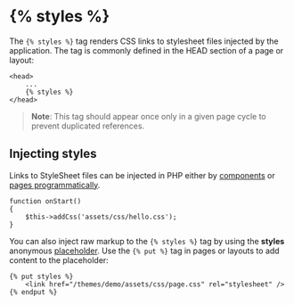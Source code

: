 # {% styles %}

The `{% styles %}` tag renders CSS links to stylesheet files injected by the application. The tag is commonly defined in the HEAD section of a page or layout:

    <head>
        ...
        {% styles %}
    </head>

> **Note**: This tag should appear once only in a given page cycle to prevent duplicated references.

## Injecting styles

Links to StyleSheet files can be injected in PHP either by [components](../plugin/components#injecting-page-assets-with-components) or [pages programmatically](../cms/pages#injecting-page-assets-programmatically).

    function onStart()
    {
        $this->addCss('assets/css/hello.css');
    }

You can also inject raw markup to the `{% styles %}` tag by using the **styles** anonymous [placeholder](../cms/layouts#placeholders). Use the `{% put %}` tag in pages or layouts to add content to the placeholder:

    {% put styles %}
        <link href="/themes/demo/assets/css/page.css" rel="stylesheet" />
    {% endput %}
